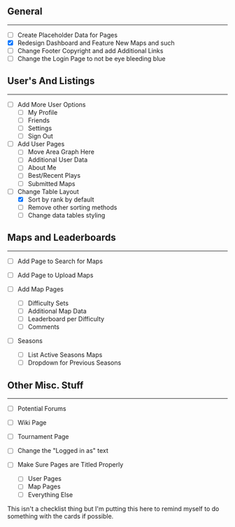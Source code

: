 ## General
---
- [ ] Create Placeholder Data for Pages
- [x] Redesign Dashboard and Feature New Maps and such
- [ ] Change Footer Copyright and add Additional Links
- [ ] Change the Login Page to not be eye bleeding blue

## User's And Listings
---
- [ ] Add More User Options
    - [ ] My Profile
    - [ ] Friends
    - [ ] Settings
    - [ ] Sign Out

- [ ] Add User Pages
    - [ ] Move Area Graph Here
    - [ ] Additional User Data
    - [ ] About Me
    - [ ] Best/Recent Plays
    - [ ] Submitted Maps

- [ ] Change Table Layout
    - [x] Sort by rank by default
    - [ ] Remove other sorting methods
    - [ ] Change data tables styling

## Maps and Leaderboards
---
- [ ] Add Page to Search for Maps
- [ ] Add Page to Upload Maps

- [ ] Add Map Pages
    - [ ] Difficulty Sets
    - [ ] Additional Map Data
    - [ ] Leaderboard per Difficulty
    - [ ] Comments

- [ ] Seasons
    - [ ] List Active Seasons Maps
    - [ ] Dropdown for Previous Seasons

## Other Misc. Stuff
---
- [ ] Potential Forums
- [ ] Wiki Page
- [ ] Tournament Page
- [ ] Change the "Logged in as" text

- [ ] Make Sure Pages are Titled Properly
    - [ ] User Pages
    - [ ] Map Pages
    - [ ] Everything Else

This isn't a checklist thing but I'm putting this here to remind myself to do something with the cards if possible.